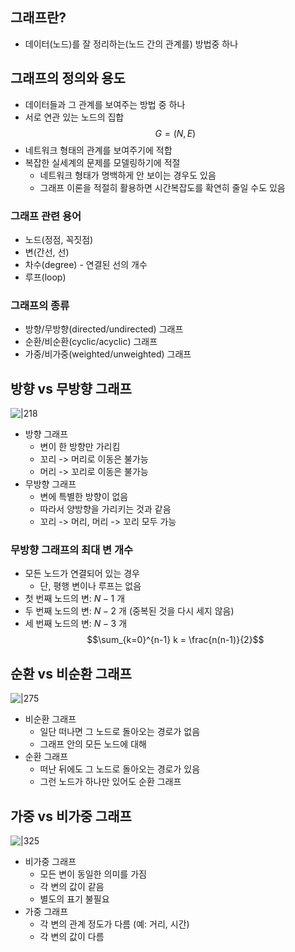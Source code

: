 ## 그래프란?
- 데이터(노드)를 잘 정리하는(노드 간의 관계를) 방법중 하나


## 그래프의 정의와 용도
- 데이터들과 그 관계를 보여주는 방법 중 하나
- 서로 연관 있는 노드의 집합
$$G = (N, E)$$
- 네트워크 형태의 관계를 보여주기에 적합
- 복잡한 실세계의 문제를 모델링하기에 적절
	- 네트워크 형태가 명백하게 안 보이는 경우도 있음
	- 그래프 이론을 적절히 활용하면 시간복잡도를 확연히 줄일 수도 있음

### 그래프 관련 용어
- 노드(정점, 꼭짓점)
- 변(간선, 선)
- 차수(degree) - 연결된 선의 개수
- 루프(loop)

### 그래프의 종류
- 방향/무방향(directed/undirected) 그래프
- 순환/비순환(cyclic/acyclic) 그래프
- 가중/비가중(weighted/unweighted) 그래프


## 방향 vs 무방향 그래프
![|218](https://i.imgur.com/syirIqV.png)

- 방향 그래프
	- 변이 한 방향만 가리킴
	- 꼬리 -> 머리로 이동은 불가능
	- 머리 -> 꼬리로 이동은 불가능
- 무방향 그래프
	- 변에 특별한 방향이 없음
	- 따라서 양방향을 가리키는 것과 같음
	- 꼬리 -> 머리, 머리 -> 꼬리 모두 가능

### 무방향 그래프의 최대 변 개수
- 모든 노드가 연결되어 있는 경우
	- 단, 평행 변이나 루프는 없음
- 첫 번째 노드의 변: $N -1$ 개
- 두 번째 노드의 변: $N - 2$ 개 (중복된 것을 다시 세지 않음)
- 세 번째 노드의 변: $N - 3$ 개
$$\sum_{k=0}^{n-1} k = \frac{n(n-1)}{2}$$

## 순환 vs 비순환 그래프
![|275](https://i.imgur.com/E12oxnd.png)

- 비순환 그래프
	- 일단 떠나면 그 노드로 돌아오는 경로가 없음
	- 그래프 안의 모든 노드에 대해
- 순환 그래프
	- 떠난 뒤에도 그 노드로 돌아오는 경로가 있음
	- 그런 노드가 하나만 있어도 순환 그래프


## 가중 vs 비가중 그래프
![|325](https://i.imgur.com/bgMhASD.png)

- 비가중 그래프
	- 모든 변이 동일한 의미를 가짐
	- 각 변의 값이 같음
	- 별도의 표기 불필요
- 가중 그래프
	- 각 변의 관계 정도가 다름 (예: 거리, 시간)
	- 각 변의 값이 다름


